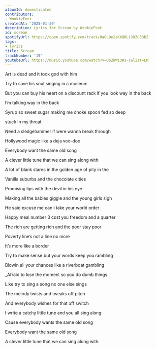 ```yaml
---
albumId: domesticated
contributors:
- WookieFoot
createdAt: '2025-01-30'
description: Lyrics for Scream by WookieFoot
id: scream
spotifyUrl: https://open.spotify.com/track/0aOL0e2aKXQRL10DZu53hZ
tags:
- lyrics
title: Scream
trackNumber: '19'
youtubeUrl: https://music.youtube.com/watch?v=Q62WW13Ws-Y&list=LM
---
```


Art is dead and it took god with him

Try to save his soul singing in a museum

But you can buy his heart on a discount rack if you look way in the back

I’m talking way in the back

Syrup so sweet sugar making me choke spoon fed so deep

stuck in my throat

Need a sledgehammer if were wanna break through

Hollywood magic like a deja voo-doo

Everybody want the same old song

A clever little tune that we can sing along with

A lot of blank stares in the golden age of pity in the

Vanilla suburbs and the chocolate cities

Promising lips with the devil in his eye

Making all the babies giggle and the young girls sigh

He said excuse me can i take your world order

Happy meal number 3 cost you freedom and a quarter

The rich are getting rich and the poor stay poor

Poverty line’s not a line no more

It’s more like a border

Try to make sense but your words keep you rambling

Blowin all your chances like a riverboat gambling

_Afraid to lose the moment so you do dumb things

Like try to sing a song no one else sings

The melody twists and tweaks off pitch

And everybody wishes for that off switch

I write a catchy little tune and you all sing along

Cause everybody wants the same old song

Everybody want the same old song

A clever little tune that we can sing along with